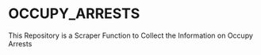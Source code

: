 # OCCUPY_ARRESTS
This Repository is a Scraper Function to Collect the Information on Occupy Arrests
